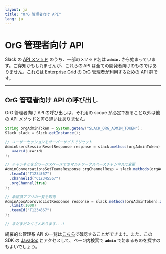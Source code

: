 ```yaml
---
layout: ja
title: "OrG 管理者向け API"
lang: ja
---
```


# OrG 管理者向け API

Slack の [API メソッド](https://api.slack.com/methods) のうち、一部のメソッド名は **`admin.`** から始まっています。ご存知かもしれませんが、これらの API は全ての開発者向けのものではありません。これらは [Enterprise Grid](https://api.slack.com/enterprise/grid) の [OrG](https://slack.com/intl/ja-jp/help/articles/360004150931) 管理者が利用するための API 群です。

---
## OrG 管理者向け API の呼び出し

OrG 管理者向け API の呼び出しは、それ用の scope が必定であること以外は他の API メソッドと何ら違いはありません。

```java
String orgAdminToken = System.getenv("SLACK_ORG_ADMIN_TOKEN");
Slack slack = Slack.getInstance();

// ユーザーセッションをサーバーサイドでリセット
AdminUsersSessionResetResponse response = slack.methods(orgAdminToken).adminUsersSessionReset(r -> r
  .userId(userId)
);

// チャンネルを全ワークスペースでのマルチワークスペースチャンネルに変更
AdminConversationsSetTeamsResponse orgChannelResp = slack.methods(orgAdminToken).adminConversationsSetTeams(r -> r
  .teamId("T1234567")
  .channelId("C12345567")
  .orgChannel(true)
);

// 承認済アプリの一覧を取得
AdminAppsApprovedListResponse response = slack.methods(orgAdminToken).adminAppsApprovedList(r -> r
  .limit(1000)
  .teamId("T1234567")
);

// まだまだたくさんあります...!
```

網羅的な管理系 API の一覧は[こちら](https://api.slack.com/admins)で確認することができます。また、この SDK の [Javadoc](https://oss.sonatype.org/service/local/repositories/releases/archive/com/slack/api/slack-api-client/sdkLatestVersion/slack-api-client-sdkLatestVersion-javadoc.jar/!/com/slack/api/methods/MethodsClient.html) にアクセスして、ページ内検索で **`admin`** で始まるものを探すのもよいでしょう。